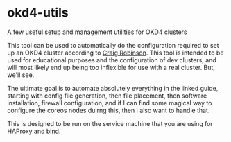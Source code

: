 # okd4-utils
A few useful setup and management utilities for OKD4 clusters

This tool can be used to automatically do the configuration required to set up an OKD4 cluster according to [Craig Robinson](https://itnext.io/guide-installing-an-okd-4-5-cluster-508a2631cbee?gi=be44dbb2f87f). This tool is intended to be used for educational purposes and the configuration of dev clusters, and will most likely end up being too inflexible for use with a real cluster. But, we'll see.

The ultimate goal is to automate absolutely everything in the linked guide, starting with config file generation, then file placement, then software installation, firewall configuration, and if I can find some magical way to configure the coreos nodes duirng this, then I also want to handle that.

This is designed to be run on the service machine that you are using for HAProxy and bind.

